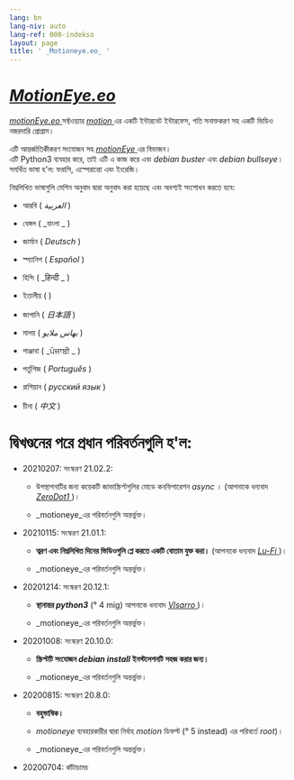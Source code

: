 ```yaml
---
lang: bn
lang-niv: auto
lang-ref: 000-indekso
layout: page
title: ' _Motioneye.eo_ '
---
```

#  [ _MotionEye.eo_ ](https://github.com/jmichault/motioneye.eo) 

[ _motionEye.eo_ ](https://github.com/jmichault/motioneye.eo) সফ্টওয়্যার [ _motion_ ](https://motion-project.github.io/)এর একটি ইন্টারনেট ইন্টারফেস, গতি সনাক্তকরণ সহ একটি ভিডিও নজরদারি প্রোগ্রাম।

এটি আন্তর্জাতিকীকরণ সংযোজন সহ [ _motionEye_ ](https://github.com/ccrisan/motioneye) এর বিভাজন।  
এটি Python3 ব্যবহার করে, তাই এটি এ কাজ করে এবং _debian buster_ এবং _debian bullseye_।  
সমর্থিত ভাষা হ'ল: ফরাসি, এস্পেরান্তো এবং ইংরেজি।

নিম্নলিখিত ভাষাগুলি মেশিন অনুবাদ দ্বারা অনুবাদ করা হয়েছে এবং অবশ্যই সংশোধন করতে হবে:

* আরবি ( _العربية_ )


* বেঙ্গল ( _বাংলা _ )
  

  

* জার্মান ( _Deutsch_ )


* স্প্যানিশ ( _Español_ )


* হিন্দি ( _हिन्दी _ )
  

  

* ইতালীয় ( )


* জাপানি ( _日本語_ )


* মালয় ( _بهاس ملايو_ )


* পাঞ্জাবা ( _ਪੰਜਾਬੀ _ )
  

  

* পর্তুগিজ ( _Português_ )


* রাশিয়ান ( _русский язык_ )


* চীনা ( _中文_ )




# দ্বিখণ্ডনের পরে প্রধান পরিবর্তনগুলি হ'ল:

* 20210207: সংস্করণ 21.02.2:


  * উপস্থাপনাটির জন্য কয়েকটি জাভাস্ক্রিপ্টগুলির মোডে কনফিগারেশন _async_ । (আপনাকে ধন্যবাদ [ _ZeroDot1_ ]( https://github.com/ZeroDot1 ) )।


  *  _motioneye_এর পরিবর্তনগুলি অন্তর্ভুক্ত।


* 20210115: সংস্করণ 21.01.1:


  * **ত্বরণ এবং নিম্নলিখিত দিনের ভিডিওগুলি প্লে করতে একটি বোতাম যুক্ত করা।** (আপনাকে ধন্যবাদ [ _Lu-Fi_ ](https://github.com/Lu-Fi) )।


  *  _motioneye_এর পরিবর্তনগুলি অন্তর্ভুক্ত।


* 20201214: সংস্করণ 20.12.1:


  * **স্থানান্তর _python3_** (° 4 mig) আপনাকে ধন্যবাদ [ _Vlsarro_ ](https://github.com/Vlsarro) )।


  *  _motioneye_এর পরিবর্তনগুলি অন্তর্ভুক্ত।


* 20201008: সংস্করণ 20.10.0:


  * **স্ক্রিপ্টটি সংযোজন _debian install_ ইনস্টলেশনটি সহজ করার জন্য।**


  *  _motioneye_এর পরিবর্তনগুলি অন্তর্ভুক্ত।


* 20200815: সংস্করণ 20.8.0:


  * **বহুভাষিক।**


  * _motioneye_ ব্যবহারকারীর দ্বারা নির্বাহ _motion_ ডিফল্ট (° 5 instead) এর পরিবর্তে _root_)।


  *  _motioneye_এর পরিবর্তনগুলি অন্তর্ভুক্ত।


* 20200704: কাঁটাচামচ



